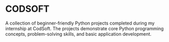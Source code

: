 # CODSOFT
A collection of beginner-friendly Python projects completed during my internship at CodSoft. The projects demonstrate core Python programming concepts, problem-solving skills, and basic application development.
